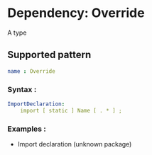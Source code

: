 # Dependency: Override
A type 
## Supported pattern
```yaml
name : Override
```
### Syntax : 
```yaml
ImportDeclaration:
    import [ static ] Name [ . * ] ;
```
### Examples : 
- Import declaration (unknown package)